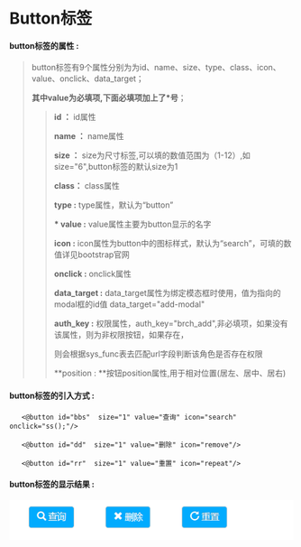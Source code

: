# Button**标签**

#### button**标签的属性 :**

> button标签有9个属性分别为为id、name、size、type、class、icon、value、onclick、data\_target；
>
> **其中value为必填项,下面必填项加上了\*号**；
>
> > **id ：** id属性
> >
> > **name ：** name属性
> >
> > **size ：** size为尺寸标签,可以填的数值范围为（1-12）,如size="6",button标签的默认size为1
> >
> > **class：** class属性
> >
> > **type :** type属性，默认为“button”
> >
> > **\* value :** value属性主要为button显示的名字
> >
> > **icon :** icon属性为button中的图标样式，默认为“search”，可填的数值详见bootstrap官网
> >
> > **onclick :** onclick属性
> >
> > **data\_target :** data\_target属性为绑定模态框时使用，值为指向的modal框的id值 data\_target="add-modal"
> >
> > **auth\_key :** 权限属性，auth\_key="brch\_add",非必填项，如果没有该属性，则为非权限按钮，如果存在，
> >
> > 则会根据sys\_func表去匹配url字段判断该角色是否存在权限
> >
> > **position : **按钮position属性,用于相对位置\(居左、居中、居右\)

#### button标签的引入方式 :

```
   <@button id="bbs"  size="1" value="查询" icon="search" onclick="ss();"/>

   <@button id="dd"  size="1" value="删除" icon="remove"/>

   <@button id="rr"  size="1" value="重置" icon="repeat"/>
```

#### button标签的显示结果 :

![](/assets/button.png)

